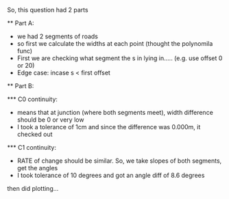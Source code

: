 So, this question had 2 parts

** Part A:

- we had 2 segments of roads
- so first we calculate the widths at each point (thought the polynomila func)
- First we are checking what segment the s in lying in..... (e.g. use offset 0 or 20)
- Edge case: incase s < first offset

** Part B:

*** C0 continuity:
- means that at junction (where both segments meet), width difference should be 0 or very low
- I took a tolerance of 1cm and since the difference was 0.000m, it checked out

*** C1 continuity:
- RATE of change should be similar. So, we take slopes of both segments, get the angles
- I took tolerance of 10 degrees and got an angle diff of 8.6 degrees

then did plotting...
